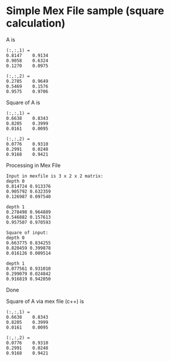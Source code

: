 # Simple Mex File sample (square calculation)
A is

    (:,:,1) =
    0.8147    0.9134
    0.9058    0.6324
    0.1270    0.0975

    (:,:,2) =
    0.2785    0.9649
    0.5469    0.1576
    0.9575    0.9706

Square of A is

    (:,:,1) =
    0.6638    0.8343
    0.8205    0.3999
    0.0161    0.0095

    (:,:,2) =
    0.0776    0.9310
    0.2991    0.0248
    0.9168    0.9421
    
Processing in Mex File  

    Input in mexfile is 3 x 2 x 2 matrix:
    depth 0  
    0.814724 0.913376 
    0.905792 0.632359 
    0.126987 0.097540 
    
    depth 1 
    0.278498 0.964889 
    0.546882 0.157613 
    0.957507 0.970593 

    Square of input: 
    depth 0 
    0.663775 0.834255 
    0.820459 0.399878 
    0.016126 0.009514 
    
    depth 1 
    0.077561 0.931010 
    0.299079 0.024842 
    0.916819 0.942050 
Done

Square of A via mex file (c++) is

    (:,:,1) =
    0.6638    0.8343
    0.8205    0.3999
    0.0161    0.0095

    (:,:,2) =
    0.0776    0.9310
    0.2991    0.0248
    0.9168    0.9421
